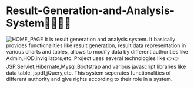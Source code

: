 # Result-Generation-and-Analysis-System👩‍💻👩‍💻
![HOME_PAGE](./img/HomePage.png)
It is result generation and analysis system. It basically provides functionalities like result generation, result data representation
in various charts and tables, allows to modify data by different authorities like Admin,HOD,invigilators,etc. Project uses several technologies
like 👉👉 JSP,Servlet,Hibernate,Mysql,Bootstrap and various javascript libraries like data table, jspdf,jQuery,etc. This system seperates functionalities of different authority and give rights according to their role in a system.
